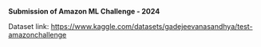 **Submission of Amazon ML Challenge - 2024**

Dataset link: https://www.kaggle.com/datasets/gadejeevanasandhya/test-amazonchallenge
